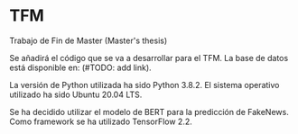 # TFM
Trabajo de Fin de Master (Master's thesis)

Se añadirá el código que se va a desarrollar para el TFM. La base de datos está disponible en: (#TODO: add link).

La versión de Python utilizada ha sido Python 3.8.2. El sistema operativo utilizado ha sido Ubuntu 20.04 LTS.

Se ha decidido utilizar el modelo de BERT para la predicción de FakeNews. Como framework se ha utilizado TensorFlow 2.2.

